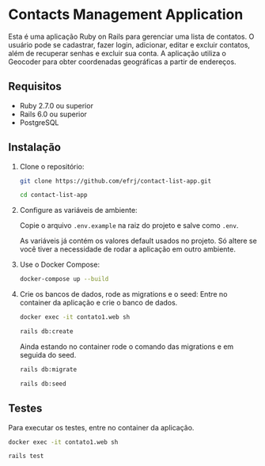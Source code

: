# Contacts Management Application

Esta é uma aplicação Ruby on Rails para gerenciar uma lista de contatos. O usuário pode se cadastrar, fazer login, adicionar, editar e excluir contatos, além de recuperar senhas e excluir sua conta. A aplicação utiliza o Geocoder para obter coordenadas geográficas a partir de endereços.

## Requisitos

- Ruby 2.7.0 ou superior
- Rails 6.0 ou superior
- PostgreSQL

## Instalação

1. Clone o repositório:

    ```sh
    git clone https://github.com/efrj/contact-list-app.git
    ``` 

    ```sh
    cd contact-list-app
    ```

2. Configure as variáveis de ambiente:

    Copie o arquivo `.env.example` na raiz do projeto e salve como `.env`. 

    As variáveis já contém os valores default usados no projeto. Só altere se você tiver a necessidade de rodar a aplicação em outro ambiente.

3. Use o Docker Compose: 
    
    ```sh
    docker-compose up --build
    ```

4. Crie os bancos de dados, rode as migrations e o seed: 
    Entre no container da aplicação e crie o banco de dados.
    ```sh
    docker exec -it contato1.web sh
    ``` 
    ```sh
    rails db:create
    ``` 
    
    Ainda estando no container rode o comando das migrations e em seguida do seed.
    ```sh
    rails db:migrate
    ```

    ```sh
    rails db:seed
    ```

## Testes

Para executar os testes, entre no container da aplicação.
```sh
docker exec -it contato1.web sh
``` 

```sh
rails test
``` 
